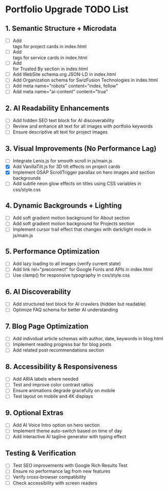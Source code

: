 # Portfolio Upgrade TODO List

## 1. Semantic Structure + Microdata
- [ ] Add <article> tags for project cards in index.html
- [ ] Add <article> tags for service cards in index.html
- [ ] Add <aside> for Trusted By section in index.html
- [ ] Add WebSite schema.org JSON-LD in index.html
- [ ] Add Organization schema for SwizFusion Technologies in index.html
- [ ] Add meta name="robots" content="index, follow"
- [ ] Add meta name="ai-content" content="true"

## 2. AI Readability Enhancements
- [ ] Add hidden SEO text block for AI discoverability
- [ ] Review and enhance alt text for all images with portfolio keywords
- [ ] Ensure descriptive alt text for project images

## 3. Visual Improvements (No Performance Lag)
- [ ] Integrate Lenis.js for smooth scroll in js/main.js
- [x] Add VanillaTilt.js for 3D tilt effects on project cards
- [x] Implement GSAP ScrollTrigger parallax on hero images and section backgrounds
- [ ] Add subtle neon glow effects on titles using CSS variables in css/style.css

## 4. Dynamic Backgrounds + Lighting
- [ ] Add soft gradient motion background for About section
- [ ] Add soft gradient motion background for Projects section
- [ ] Implement cursor trail effect that changes with dark/light mode in js/main.js

## 5. Performance Optimization
- [ ] Add lazy loading to all images (verify current state)
- [ ] Add link rel="preconnect" for Google Fonts and APIs in index.html
- [ ] Use clamp() for responsive typography in css/style.css

## 6. AI Discoverability
- [ ] Add structured text block for AI crawlers (hidden but readable)
- [ ] Optimize FAQ schema for better AI understanding

## 7. Blog Page Optimization
- [ ] Add individual article schemas with author, date, keywords in blog.html
- [ ] Implement reading progress bar for blog posts
- [ ] Add related post recommendations section

## 8. Accessibility & Responsiveness
- [ ] Add ARIA labels where needed
- [ ] Test and improve color contrast ratios
- [ ] Ensure animations degrade gracefully on mobile
- [ ] Test layout on mobile and 4K displays

## 9. Optional Extras
- [ ] Add AI Voice Intro option on hero section
- [ ] Implement theme auto-switch based on time of day
- [ ] Add interactive AI tagline generator with typing effect

## Testing & Verification
- [ ] Test SEO improvements with Google Rich Results Test
- [ ] Ensure no performance lag from new features
- [ ] Verify cross-browser compatibility
- [ ] Check accessibility with screen readers
